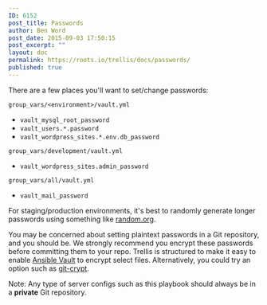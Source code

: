 ```yaml
---
ID: 6152
post_title: Passwords
author: Ben Word
post_date: 2015-09-03 17:50:15
post_excerpt: ""
layout: doc
permalink: https://roots.io/trellis/docs/passwords/
published: true
---
```

There are a few places you'll want to set/change passwords:

`group_vars/<environment>/vault.yml`
* `vault_mysql_root_password`
* `vault_users.*.password`
* `vault_wordpress_sites.*.env.db_password`

`group_vars/development/vault.yml`
* `vault_wordpress_sites.admin_password`

`group_vars/all/vault.yml`
* `vault_mail_password`

For staging/production environments, it's best to randomly generate longer passwords using something like [random.org](http://www.random.org/passwords/).

You may be concerned about setting plaintext passwords in a Git repository, and you should be. We strongly recommend you encrypt these passwords before committing them to your repo. Trellis is structured to make it easy to enable [Ansible Vault](https://roots.io/trellis/docs/vault/) to encrypt select files. Alternatively, you could try an option such as [git-crypt](https://github.com/AGWA/git-crypt).

Note: Any type of server configs such as this playbook should always be in a **private** Git repository.
